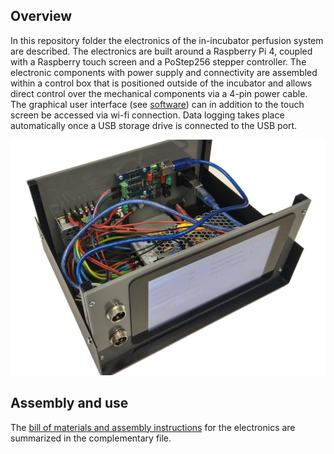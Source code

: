 ## Overview
In this repository folder the electronics of the in-incubator perfusion system are described. The electronics are built around a Raspberry Pi 4, coupled with a Raspberry touch screen and a PoStep256 stepper controller. The electronic components with power supply and connectivity are assembled within a control box that is positioned outside of the incubator and allows direct control over the mechanical components via a 4-pin power cable. The graphical user interface (see [software](https://github.com/IRNAS/newharvest-incubator-perfusion/tree/main/software)) can in addition to the touch screen be accessed via wi-fi connection. Data logging takes place automatically once a USB storage drive is connected to the USB port.

![electronics](https://github.com/IRNAS/newharvest-incubator-perfusion/blob/main/electronics/overview.png)

## Assembly and use
The [bill of materials and assembly instructions](https://github.com/IRNAS/newharvest-incubator-perfusion/blob/main/electronics/electronics-assembly-instructions.pdf) for the electronics are summarized in the complementary file. 
